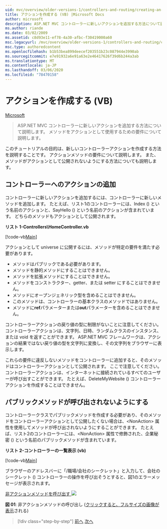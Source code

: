 ```yaml
---
uid: mvc/overview/older-versions-1/controllers-and-routing/creating-an-action-vb
title: アクションを作成する (VB) |Microsoft Docs
author: microsoft
description: ASP.NET MVC コントローラーに新しいアクションを追加する方法について説明します。 メソッドをアクションとして使用するための要件について説明します。
ms.author: riande
ms.date: 03/02/2009
ms.assetid: c8d93e11-ef78-4a30-afbc-f30419000a60
msc.legacyurl: /mvc/overview/older-versions-1/controllers-and-routing/creating-an-action-vb
msc.type: authoredcontent
ms.openlocfilehash: b1b53bea899deecef203551b23c087944e3990ab
ms.sourcegitcommit: e7e91932a6e91a63e2e46417626f39d6b244a3ab
ms.translationtype: MT
ms.contentlocale: ja-JP
ms.lasthandoff: 03/06/2020
ms.locfileid: "78470158"
---
```

# <a name="creating-an-action-vb"></a>アクションを作成する (VB)

[Microsoft](https://github.com/microsoft)

> ASP.NET MVC コントローラーに新しいアクションを追加する方法について説明します。 メソッドをアクションとして使用するための要件について説明します。

このチュートリアルの目的は、新しいコントローラーアクションを作成する方法を説明することです。 アクションメソッドの要件について説明します。 また、メソッドがアクションとして公開されないようにする方法についても説明します。

## <a name="adding-an-action-to-a-controller"></a>コントローラーへのアクションの追加

コントローラーに新しいアクションを追加するには、コントローラーに新しいメソッドを追加します。 たとえば、リスト1のコントローラーには、Index () という名前のアクションと、SayHello () という名前のアクションが含まれています。 どちらのメソッドもアクションとして公開されます。

**リスト 1-Controllers\HomeController.vb**

[!code-vb[Main](creating-an-action-vb/samples/sample1.vb)]

アクションとして universe に公開するには、メソッドが特定の要件を満たす必要があります。

- メソッドはパブリックである必要があります。
- メソッドを静的メソッドにすることはできません。
- メソッドを拡張メソッドにすることはできません。
- メソッドをコンストラクター、getter、または setter にすることはできません。
- メソッドにオープンジェネリック型を含めることはできません。
- このメソッドは、コントローラーの基本クラスのメソッドではありません。
- メソッドに**ref**パラメーターまたは**out**パラメーターを含めることはできません。

コントローラーアクションの戻り値の型に制限がないことに注意してください。 コントローラーアクションは、文字列、日時、ランダムクラスのインスタンス、または void を返すことができます。 ASP.NET MVC フレームワークは、アクションの結果ではない戻り値の型を文字列に変換し、その文字列をブラウザーに表示します。

これらの要件に違反しないメソッドをコントローラーに追加すると、そのメソッドはコントローラーアクションとして公開されます。 ここで注意してください。 コントローラーアクションは、インターネットに接続されているすべてのユーザーが呼び出すことができます。 たとえば、DeleteMyWebsite () コントローラーアクションを作成することはできません。

## <a name="preventing-a-public-method-from-being-invoked"></a>パブリックメソッドが呼び出されないようにする

コントローラークラスでパブリックメソッドを作成する必要があり、そのメソッドをコントローラーアクションとして公開したくない場合は、&lt;NonAction&gt; 属性を使用してメソッドが呼び出されないようにすることができます。 たとえば、リスト2のコントローラーには、&lt;NonAction&gt; 属性で修飾された、企業秘密 () という名前のパブリックメソッドが含まれています。

**リスト 2-コントローラーの一覧表示 (vb)**

[!code-vb[Main](creating-an-action-vb/samples/sample2.vb)]

ブラウザーのアドレスバーに「/職場/会社のシークレット」と入力して、会社のシークレット () コントローラーの操作を呼び出そうとすると、図1のエラーメッセージが表示されます。

[非アクションメソッドを呼び出す ![](creating-an-action-vb/_static/image1.jpg)](creating-an-action-vb/_static/image1.png)

**図 01**: 非アクションメソッドの呼び出し ([クリックすると、フルサイズの画像が表示](creating-an-action-vb/_static/image2.png)される)

> [!div class="step-by-step"]
> [前へ](creating-a-controller-vb.md)
> [次へ](aspnet-mvc-controllers-overview-cs.md)
